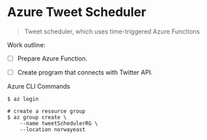 # Azure Tweet Scheduler
> Tweet scheduler, which uses time-triggered Azure Functions

Work outline:
- [ ] Prepare Azure Function.
- [ ] Create program that connects with Twitter API.


Azure CLI Commands

```
$ az login

# create a resource group
$ az group create \
    --name tweetSchedulerRG \
    --location norwayeast


```